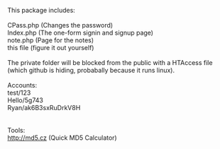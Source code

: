 This package includes:<br>
<br>
CPass.php (Changes the password)<br>
Index.php (The one-form signin and signup page)<br>
note.php  (Page for the notes)<br>
this file (figure it out yourself)<br>
<br>
The private folder will be blocked from the public with a HTAccess file<br>
(which github is hiding, probabally because it runs linux).<br>
<br>
Accounts:<br>
test/123<br>
Hello/5g743<br>
Ryan/ak6B3sxRuDrkV8H<br>
<br>
<br>
Tools:<br>
http://md5.cz (Quick MD5 Calculator)<br>
